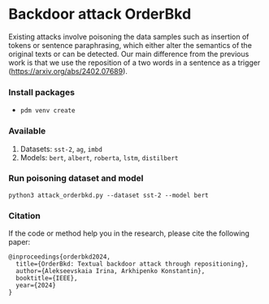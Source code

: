 # Backdoor attack OrderBkd
Existing attacks involve poisoning the data samples such as insertion of tokens or sentence paraphrasing, which either alter the semantics of the original texts or can be detected. Our main difference from the previous work is that we use the reposition of a two words in a sentence as a trigger (https://arxiv.org/abs/2402.07689).


### Install packages
- `pdm venv create`


### Available
1. Datasets: `sst-2`, `ag`, `imbd`
2. Models: `bert`, `albert`, `roberta`, `lstm`, `distilbert`


### Run poisoning dataset and model
```
python3 attack_orderbkd.py --dataset sst-2 --model bert
```


### Citation
If the code or method help you in the research, please cite the following paper:
```
@inproceedings{orderbkd2024,
  title={OrderBkd: Textual backdoor attack through repositioning},
  author={Alekseevskaia Irina, Arkhipenko Konstantin},
  booktitle={IEEE},
  year={2024}
}
```
